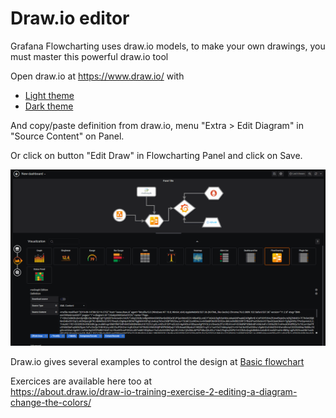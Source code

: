 # Draw.io editor

Grafana Flowcharting uses draw.io models, to make your own drawings, you must master this powerful draw.io tool

Open draw.io at https://www.draw.io/ with  
  - [Light theme](https://www.draw.io/?libraries=1&ui=light)
  - [Dark theme](https://www.draw.io/?libraries=1&ui=dark) 

And copy/paste definition from draw.io, menu "Extra > Edit Diagram" in "Source Content" on Panel.

Or click on button "Edit Draw" in Flowcharting Panel and click on Save.  

![Open editor](images/openEditor_ani.gif)  

Draw.io gives several examples to control the design at [Basic flowchart](https://about.draw.io/flowcharts/)

Exercices are available here too at  
https://about.draw.io/draw-io-training-exercise-2-editing-a-diagram-change-the-colors/